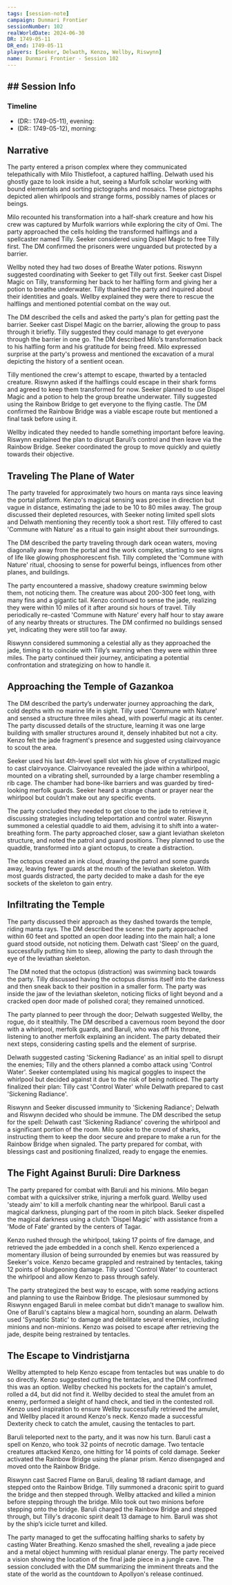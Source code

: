 ```yaml
---
tags: [session-note]
campaign: Dunmari Frontier
sessionNumber: 102
realWorldDate: 2024-06-30
DR: 1749-05-11
DR_end: 1749-05-11
players: [Seeker, Delwath, Kenzo, Wellby, Riswynn]
name: Dunmari Frontier - Session 102
---
```


## ## Session Info
### Timeline
- (DR:: 1749-05-11), evening:
- (DR:: 1749-05-12), morning:

## Narrative

  


The party entered a prison complex where they communicated telepathically with Milo Thistlefoot, a captured halfling. Delwath used his ghostly gaze to look inside a hut, seeing a Murfolk scholar working with bound elementals and sorting pictographs and mosaics. These pictographs depicted alien whirlpools and strange forms, possibly names of places or beings.

  

Milo recounted his transformation into a half-shark creature and how his crew was captured by Murfolk warriors while exploring the city of Omi. The party approached the cells holding the transformed halflings and a spellcaster named Tilly. Seeker considered using Dispel Magic to free Tilly first. The DM confirmed the prisoners were unguarded but protected by a barrier.

  

Wellby noted they had two doses of Breathe Water potions. Riswynn suggested coordinating with Seeker to get Tilly out first. Seeker cast Dispel Magic on Tilly, transforming her back to her halfling form and giving her a potion to breathe underwater. Tilly thanked the party and inquired about their identities and goals. Wellby explained they were there to rescue the halflings and mentioned potential combat on the way out.

  

The DM described the cells and asked the party's plan for getting past the barrier. Seeker cast Dispel Magic on the barrier, allowing the group to pass through it briefly. Tilly suggested they could manage to get everyone through the barrier in one go. The DM described Milo’s transformation back to his halfling form and his gratitude for being freed. Milo expressed surprise at the party's prowess and mentioned the excavation of a mural depicting the history of a sentient ocean.

  

Tilly mentioned the crew's attempt to escape, thwarted by a tentacled creature. Riswynn asked if the halflings could escape in their shark forms and agreed to keep them transformed for now. Seeker planned to use Dispel Magic and a potion to help the group breathe underwater. Tilly suggested using the Rainbow Bridge to get everyone to the flying castle. The DM confirmed the Rainbow Bridge was a viable escape route but mentioned a final task before using it.

  

Wellby indicated they needed to handle something important before leaving. Riswynn explained the plan to disrupt Baruli’s control and then leave via the Rainbow Bridge. Seeker coordinated the group to move quickly and quietly towards their objective.

  

## Traveling The Plane of Water

  

The party traveled for approximately two hours on manta rays since leaving the portal platform. Kenzo's magical sensing was precise in direction but vague in distance, estimating the jade to be 10 to 80 miles away. The group discussed their depleted resources, with Seeker noting limited spell slots and Delwath mentioning they recently took a short rest. Tilly offered to cast 'Commune with Nature' as a ritual to gain insight about their surroundings.

  

The DM described the party traveling through dark ocean waters, moving diagonally away from the portal and the work complex, starting to see signs of life like glowing phosphorescent fish. Tilly completed the 'Commune with Nature' ritual, choosing to sense for powerful beings, influences from other planes, and buildings.

  

The party encountered a massive, shadowy creature swimming below them, not noticing them. The creature was about 200-300 feet long, with many fins and a gigantic tail. Kenzo continued to sense the jade, realizing they were within 10 miles of it after around six hours of travel. Tilly periodically re-casted 'Commune with Nature' every half hour to stay aware of any nearby threats or structures. The DM confirmed no buildings sensed yet, indicating they were still too far away.

  

Riswynn considered summoning a celestial ally as they approached the jade, timing it to coincide with Tilly’s warning when they were within three miles. The party continued their journey, anticipating a potential confrontation and strategizing on how to handle it.

  

## Approaching the Temple of Gazankoa

  

The DM described the party’s underwater journey approaching the dark, cold depths with no marine life in sight. Tilly used 'Commune with Nature' and sensed a structure three miles ahead, with powerful magic at its center. The party discussed details of the structure, learning it was one large building with smaller structures around it, densely inhabited but not a city. Kenzo felt the jade fragment's presence and suggested using clairvoyance to scout the area.

  

Seeker used his last 4th-level spell slot with his glove of crystallized magic to cast clairvoyance. Clairvoyance revealed the jade within a whirlpool, mounted on a vibrating shell, surrounded by a large chamber resembling a rib cage. The chamber had bone-like barriers and was guarded by tired-looking merfolk guards. Seeker heard a strange chant or prayer near the whirlpool but couldn't make out any specific events.

  

The party concluded they needed to get close to the jade to retrieve it, discussing strategies including teleportation and control water. Riswynn summoned a celestial quaddle to aid them, advising it to shift into a water-breathing form. The party approached closer, saw a giant leviathan skeleton structure, and noted the patrol and guard positions. They planned to use the quaddle, transformed into a giant octopus, to create a distraction.

  

The octopus created an ink cloud, drawing the patrol and some guards away, leaving fewer guards at the mouth of the leviathan skeleton. With most guards distracted, the party decided to make a dash for the eye sockets of the skeleton to gain entry.

  

## Infiltrating the Temple

  

The party discussed their approach as they dashed towards the temple, riding manta rays. The DM described the scene: the party approached within 60 feet and spotted an open door leading into the main hall; a lone guard stood outside, not noticing them. Delwath cast 'Sleep' on the guard, successfully putting him to sleep, allowing the party to dash through the eye of the leviathan skeleton.

  

The DM noted that the octopus (distraction) was swimming back towards the party. Tilly discussed having the octopus dismiss itself into the darkness and then sneak back to their position in a smaller form. The party was inside the jaw of the leviathan skeleton, noticing flicks of light beyond and a cracked open door made of polished coral; they remained unnoticed.

  

The party planned to peer through the door; Delwath suggested Wellby, the rogue, do it stealthily. The DM described a cavernous room beyond the door with a whirlpool, merfolk guards, and Baruli, who was off his throne, listening to another merfolk explaining an incident. The party debated their next steps, considering casting spells and the element of surprise.

  

Delwath suggested casting 'Sickening Radiance' as an initial spell to disrupt the enemies; Tilly and the others planned a combo attack using 'Control Water'. Seeker contemplated using his magical goggles to inspect the whirlpool but decided against it due to the risk of being noticed. The party finalized their plan: Tilly cast 'Control Water' while Delwath prepared to cast 'Sickening Radiance'.

  

Riswynn and Seeker discussed immunity to 'Sickening Radiance'; Delwath and Riswynn decided who should be immune. The DM described the setup for the spell: Delwath cast 'Sickening Radiance' covering the whirlpool and a significant portion of the room. Milo spoke to the crowd of sharks, instructing them to keep the door secure and prepare to make a run for the Rainbow Bridge when signaled. The party prepared for combat, with blessings cast and positioning finalized, ready to engage the enemies.

  

## The Fight Against Buruli: Dire Darkness

  

The party prepared for combat with Baruli and his minions. Milo began combat with a quicksilver strike, injuring a merfolk guard. Wellby used 'steady aim' to kill a merfolk chanting near the whirlpool. Baruli cast a magical darkness, plunging part of the room in pitch black. Seeker dispelled the magical darkness using a clutch 'Dispel Magic' with assistance from a 'Mode of Fate' granted by the centers of Tagar.

  

Kenzo rushed through the whirlpool, taking 17 points of fire damage, and retrieved the jade embedded in a conch shell. Kenzo experienced a momentary illusion of being surrounded by enemies but was reassured by Seeker's voice. Kenzo became grappled and restrained by tentacles, taking 12 points of bludgeoning damage. Tilly used 'Control Water' to counteract the whirlpool and allow Kenzo to pass through safely.

  

The party strategized the best way to escape, with some readying actions and planning to use the Rainbow Bridge. The plesiosaur summoned by Riswynn engaged Baruli in melee combat but didn't manage to swallow him. One of Baruli's captains blew a magical horn, sounding an alarm. Delwath used 'Synaptic Static' to damage and debilitate several enemies, including minions and non-minions. Kenzo was poised to escape after retrieving the jade, despite being restrained by tentacles.

  

## The Escape to Vindristjarna

  

Wellby attempted to help Kenzo escape from tentacles but was unable to do so directly. Kenzo suggested cutting the tentacles, and the DM confirmed this was an option. Wellby checked his pockets for the captain's amulet, rolled a d4, but did not find it. Wellby decided to steal the amulet from an enemy, performed a sleight of hand check, and tied in the contested roll. Kenzo used inspiration to ensure Wellby successfully retrieved the amulet, and Wellby placed it around Kenzo's neck. Kenzo made a successful Dexterity check to catch the amulet, causing the tentacles to part.

  

Baruli teleported next to the party, and it was now his turn. Baruli cast a spell on Kenzo, who took 32 points of necrotic damage. Two tentacle creatures attacked Kenzo, one hitting for 14 points of cold damage. Seeker activated the Rainbow Bridge using the planar prism. Kenzo disengaged and moved onto the Rainbow Bridge.

  

Riswynn cast Sacred Flame on Baruli, dealing 18 radiant damage, and stepped onto the Rainbow Bridge. Tilly summoned a draconic spirit to guard the bridge and then stepped through. Wellby attacked and killed a minion before stepping through the bridge. Milo took out two minions before stepping onto the bridge. Baruli charged the Rainbow Bridge and stepped through, but Tilly's draconic spirit dealt 13 damage to him. Baruli was shot by the ship’s icicle turret and killed.

  

The party managed to get the suffocating halfling sharks to safety by casting Water Breathing. Kenzo smashed the shell, revealing a jade piece and a metal object humming with residual planar energy. The party received a vision showing the location of the final jade piece in a jungle cave. The session concluded with the DM summarizing the imminent threats and the state of the world as the countdown to Apollyon's release continued.